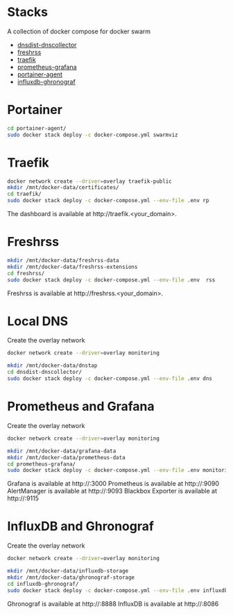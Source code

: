 # Stacks

A collection of docker compose for docker swarm

- [dnsdist-dnscollector](./dnsdist-dnscollector)
- [freshrss](./freshrss)
- [traefik](./traefik)
- [prometheus-grafana](./prometheus-grafana)
- [portainer-agent](./portainer-agent)
- [influxdb-ghronograf](./influxdb-ghronograf)

# Portainer

```bash
cd portainer-agent/
sudo docker stack deploy -c docker-compose.yml swarmviz
```

# Traefik

```bash
docker network create --driver=overlay traefik-public
mkdir /mnt/docker-data/certificates/
cd traefik/
sudo docker stack deploy -c docker-compose.yml --env-file .env rp
```

The dashboard is available at http://traefik.<your_domain>.

# Freshrss

```bash
mkdir /mnt/docker-data/freshrss-data
mkdir /mnt/docker-data/freshrss-extensions
cd freshrss/
sudo docker stack deploy -c docker-compose.yml --env-file .env  rss
```

Freshrss is available at http://freshrss.<your_domain>.


# Local DNS

Create the overlay network 

```bash
docker network create --driver=overlay monitoring
```

```bash
mkdir /mnt/docker-data/dnstap
cd dnsdist-dnscollector/
sudo docker stack deploy -c docker-compose.yml --env-file .env dns
```

# Prometheus and Grafana

Create the overlay network 

```bash
docker network create --driver=overlay monitoring
```

```bash
mkdir /mnt/docker-data/grafana-data
mkdir /mnt/docker-data/prometheus-data
cd prometheus-grafana/
sudo docker stack deploy -c docker-compose.yml --env-file .env monitoring
```

Grafana is available at http://<swarmip>:3000
Prometheus is available at http://<swarmip>:9090
AlertManager is available at http://<swarmip>:9093
Blackbox Exporter is available at http://<swarmip>:9115


# InfluxDB and Ghronograf

Create the overlay network 

```bash
docker network create --driver=overlay monitoring
```

```bash
mkdir /mnt/docker-data/influxdb-storage
mkdir /mnt/docker-data/ghronograf-storage
cd influxdb-ghronograf/
sudo docker stack deploy -c docker-compose.yml --env-file .env influxdb
```

Ghronograf is available at http://<swarmip>:8888
InfluxDB is available at http://<swarmip>:8086